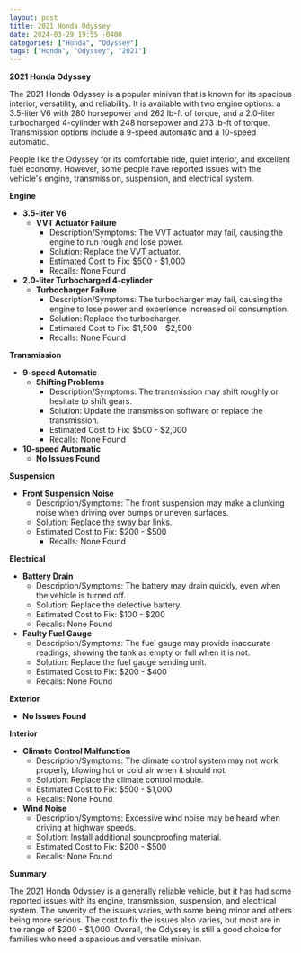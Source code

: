 ```yaml
---
layout: post
title: 2021 Honda Odyssey
date: 2024-03-29 19:55 -0400
categories: ["Honda", "Odyssey"]
tags: ["Honda", "Odyssey", "2021"]
---
```

**2021 Honda Odyssey**

The 2021 Honda Odyssey is a popular minivan that is known for its spacious interior, versatility, and reliability. It is available with two engine options: a 3.5-liter V6 with 280 horsepower and 262 lb-ft of torque, and a 2.0-liter turbocharged 4-cylinder with 248 horsepower and 273 lb-ft of torque. Transmission options include a 9-speed automatic and a 10-speed automatic.

People like the Odyssey for its comfortable ride, quiet interior, and excellent fuel economy. However, some people have reported issues with the vehicle's engine, transmission, suspension, and electrical system.

**Engine**

* **3.5-liter V6**
    * **VVT Actuator Failure**
        * Description/Symptoms: The VVT actuator may fail, causing the engine to run rough and lose power.
        * Solution: Replace the VVT actuator.
        * Estimated Cost to Fix: $500 - $1,000
        * Recalls: None Found
* **2.0-liter Turbocharged 4-cylinder**
    * **Turbocharger Failure**
        * Description/Symptoms: The turbocharger may fail, causing the engine to lose power and experience increased oil consumption.
        * Solution: Replace the turbocharger.
        * Estimated Cost to Fix: $1,500 - $2,500
        * Recalls: None Found

**Transmission**

* **9-speed Automatic**
    * **Shifting Problems**
        * Description/Symptoms: The transmission may shift roughly or hesitate to shift gears.
        * Solution: Update the transmission software or replace the transmission.
        * Estimated Cost to Fix: $500 - $2,000
        * Recalls: None Found
* **10-speed Automatic**
    * **No Issues Found**

**Suspension**

* **Front Suspension Noise**
    * Description/Symptoms: The front suspension may make a clunking noise when driving over bumps or uneven surfaces.
    * Solution: Replace the sway bar links.
    * Estimated Cost to Fix: $200 - $500
        * Recalls: None Found

**Electrical**

* **Battery Drain**
    * Description/Symptoms: The battery may drain quickly, even when the vehicle is turned off.
    * Solution: Replace the defective battery.
    * Estimated Cost to Fix: $100 - $200
    * Recalls: None Found
* **Faulty Fuel Gauge**
    * Description/Symptoms: The fuel gauge may provide inaccurate readings, showing the tank as empty or full when it is not.
    * Solution: Replace the fuel gauge sending unit.
    * Estimated Cost to Fix: $200 - $400
    * Recalls: None Found

**Exterior**

* **No Issues Found**

**Interior**

* **Climate Control Malfunction**
    * Description/Symptoms: The climate control system may not work properly, blowing hot or cold air when it should not.
    * Solution: Replace the climate control module.
    * Estimated Cost to Fix: $500 - $1,000
    * Recalls: None Found
* **Wind Noise**
    * Description/Symptoms: Excessive wind noise may be heard when driving at highway speeds.
    * Solution: Install additional soundproofing material.
    * Estimated Cost to Fix: $200 - $500
    * Recalls: None Found

**Summary**

The 2021 Honda Odyssey is a generally reliable vehicle, but it has had some reported issues with its engine, transmission, suspension, and electrical system. The severity of the issues varies, with some being minor and others being more serious. The cost to fix the issues also varies, but most are in the range of $200 - $1,000. Overall, the Odyssey is still a good choice for families who need a spacious and versatile minivan.
